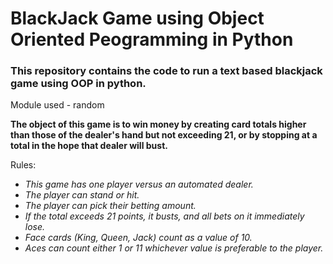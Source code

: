# BlackJack Game using Object Oriented Peogramming in Python

### This repository contains the code to run a text based blackjack game using OOP in python.

Module used - random

**The object of this game is to win money by creating card totals higher than those of the dealer's hand but not exceeding 21, or by stopping at a total in the hope that dealer will bust.**

Rules:

 - *This game has one player versus an automated dealer.*
 - *The player can stand or hit.*
 - *The player can pick their betting amount.*
 - *If the total exceeds 21 points, it busts, and all bets on it immediately lose.*
 - *Face cards (King, Queen, Jack) count as a value of 10.*
 - *Aces can count either 1 or 11 whichever value is preferable to the player.*
